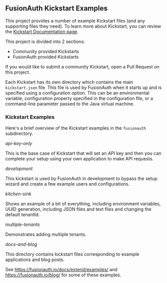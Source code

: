 ## FusionAuth Kickstart Examples

This project provides a number of example Kickstart files (and any supporting files they need). To learn more about Kickstart, you can review the [Kickstart Documentation page](https://fusionauth.io/docs/v1/tech/installation-guide/kickstart).

This project is divided into 2 sections:

* Community provided Kickstarts
* FusionAuth provided Kickstarts

If you would like to submit a community Kickstart, open a Pull Request on this project.

Each Kickstart has its own directory which contains the main `kickstart.json` file. This file is used by FusionAuth when it starts up and is specified using a configuration option. This can be an environmental variable, configuration property specified in the configuration file, or a command-line parameter passed to the Java virtual machine.

### Kickstart Examples

Here's a brief overview of the Kickstart examples in the `fusionauth` subdirectory.

*api-key-only*

This is the base case of Kickstart that will set an API key and then you can complete your setup using your own application to make API requests.

*development*

This kickstart is used by FusionAuth in development to bypass the setup wizard and create a few example users and configurations.

*kitchen-sink*

Shows an example of a bit of everything, including environment variables, UUID generation, including JSON files and text files and changing the default tenantId.

*multiple-tenants*

Demonstrates adding multiple tenants.

*docs-and-blog*

This directory contains kickstart files corresponding to example applications and blog posts. 

See https://fusionauth.io/docs/extend/examples/ and https://fusionauth.io/blog/ for some of these examples.
